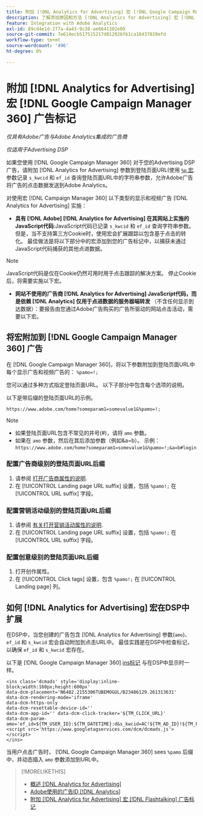 ```yaml
---
title: 附加 [!DNL Analytics for Advertising] 宏 [!DNL Google Campaign Manager 360] 广告标记
description: 了解添加原因和方法 [!DNL Analytics for Advertising] 宏 [!DNL Google Campaign Manager 360] 广告标记
feature: Integration with Adobe Analytics
exl-id: 89cd4e1d-277a-4a43-9c38-ae6641302e09
source-git-commit: 7e614ecb517515217d812926f61ca10437820efd
workflow-type: tm+mt
source-wordcount: '496'
ht-degree: 0%

---
```


# 附加 [!DNL Analytics for Advertising] 宏 [!DNL Google Campaign Manager 360] 广告标记

*仅具有Adobe广告与Adobe Analytics集成的广告商*

*仅适用于Advertising DSP*

如果您使用 [!DNL Google Campaign Manager 360] 对于您的Advertising DSP广告，请附加 [!DNL Analytics for Advertising] 参数到登陆页面URL(使用 [`%p` 宏](https://support.google.com/campaignmanager/table/6096962). 参数记录 `s_kwcid` 和 `ef_id` 查询登陆页面URL中的字符串参数，允许Adobe广告将广告的点击数据发送到Adobe Analytics。

对使用宏 [!DNL Campaign Manager 360] 以下类型的显示和视频广告 [!DNL Analytics for Advertising] 实施：

* **具有 [!DNL Adobe] [!DNL Analytics for Advertising] 在其网站上实施的JavaScript代码**:JavaScript代码已记录 `s_kwcid` 和 `ef_id` 查询字符串参数。 但是，当不支持第三方Cookie时，使用宏会扩展跟踪以包含基于点击的转化。 最佳做法是将以下部分中的宏添加到您的广告标记中，以捕获未通过JavaScript代码捕获的其他点进数据。

>[!NOTE]
>
>JavaScript代码是仅在Cookie仍然可用时用于点击跟踪的解决方案。 停止Cookie后，将需要实施以下宏。

* **网站不使用的广告商 [!DNL Analytics for Advertising] JavaScript代码，而是依赖 [!DNL Analytics] 仅用于点进数据的服务器端转发** （不含任何显示到达数据）：要报告由您通过Adobe广告购买的广告所驱动的网站点击活动，需要以下宏。

## 将宏附加到 [!DNL Google Campaign Manager 360] 广告

在 [!DNL Google Campaign Manager 360]，将以下参数附加到登陆页面URL中每个显示广告和视频广告的： `%pamo=!;`

您可以通过多种方式指定登陆页面URL。 以下子部分中包含每个选项的说明。

以下是带后缀的登陆页面URL的示例。

```
https://www.adobe.com/home?someparam1=somevalue1&%pamo=!;
```

>[!NOTE]
>
>
>* 如果登陆页面URL包含不常见的井号(#)，请将 `amo` 参数。
>* 如果在 `amo` 参数，然后在其后添加参数（例如&amp;a=b）。 示例：`https://www.adobe.com/home?someparam1=somevalue1&%pamo=!;&a=b#login`


### 配置广告商级别的登陆页面URL后缀

1. 请参阅 [打开广告商属性的说明](https://support.google.com/campaignmanager/answer/2829344).
1. 在 [!UICONTROL Landing page URL suffix] 设置，包括 `%pamo!;` 在 [!UICONTROL URL suffix] 字段。

### 配置营销活动级别的登陆页面URL后缀

1. 请参阅 [有关打开营销活动属性的说明](https://support.google.com/campaignmanager/answer/2838056#set).
1. 在 [!UICONTROL Landing page URL suffix] 设置，包括 `%pamo!;` 在 [!UICONTROL URL suffix] 字段。

### 配置创意级别的登陆页面URL后缀

1. 打开创作属性。
1. 在 [!UICONTROL Click tags] 设置，包含 `%pamo!;` 在 [!UICONTROL Landing page] 列。

## 如何 [!DNL Analytics for Advertising] 宏在DSP中扩展

在DSP中，当您创建的广告包含 [!DNL Analytics for Advertising] 参数(`amo`)、 `ef_id` 和 `s_kwcid` 宏会自动附加到点击URL中。 最佳实践是在DSP中检查标记，以确保 `ef_id` 和 `s_kwcid` 宏存在。

以下是 [!DNL Google Campaign Manager 360] [ins标记](https://support.google.com/campaignmanager/answer/6080468) 与在DSP中显示时一样。

```
<ins class='dcmads' style='display:inline-block;width:160px;height:600px'
data-dcm-placement='N6482.2155306TUBEMOGUL/B23486129.261313631'
data-dcm-rendering-mode='iframe'
data-dcm-https-only
data-dcm-resettable-device-id=''
data-dcm-app-id='' data-dcm-click-tracker='${TM_CLICK_URL}'
data-dcm-param-amo='ef_id=${TM_USER_ID}:${TM_DATETIME}:d&s_kwcid=AC!${TM_AD_ID}!${TM_PLACEMENT_ID}'>
<script src='https://www.googletagservices.com/dcm/dcmads.js'></script>
</ins>
```

当用户点击广告时， [!DNL Google Campaign Manager 360] sees `%pamo` 后缀中，并动态插入 `amo` 参数添加到URL中。

>[!MORELIKETHIS]
>
>* [概述 [!DNL Analytics for Advertising]](overview.md)
>* [Adobe使用的广告ID [!DNL Analytics]](/help/integrations/analytics/ids.md)
>* [附加 [!DNL Analytics for Advertising] 宏 [!DNL Flashtalking] 广告标记](macros-flashtalking.md)

